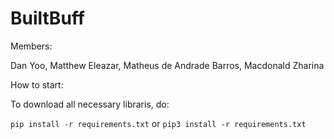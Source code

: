 # BuiltBuff

Members:

Dan Yoo, Matthew Eleazar, Matheus de Andrade Barros, Macdonald Zharina

How to start:

To download all necessary libraris, do:

`pip install -r requirements.txt`
or
`pip3 install -r requirements.txt`
